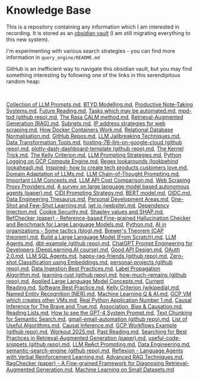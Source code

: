 # Knowledge Base

This is a repository containing any information which I am interested in recording. It is stored as an [obsidian vault](https://obsidian.md/) (I am still migrating everything to this new system). 

I'm experimenting with various search strategies - you can find more information in `query_engine/README.md`

GitHub is an inefficient way to navigate this obsidian vault, but you may find something interesting by following one of the links in this serendipitous random heap:

<br>

[Collection of LLM Prompts.md](./obsidian-vault/4%20-%20Maps%20of%20Content/Collection%20of%20LLM%20Prompts.md), [BTYD Modelling.md](./obsidian-vault/2%20-%20Full%20Notes/BTYD%20Modelling.md), [Productive Note-Taking Systems.md](./obsidian-vault/2%20-%20Full%20Notes/Productive%20Note-Taking%20Systems.md), [Future Reading.md](./obsidian-vault/4%20-%20Maps%20of%20Content/Future%20Reading.md), [Tasks which may be automated.md](./obsidian-vault/4%20-%20Maps%20of%20Content/Tasks%20which%20may%20be%20automated.md), [mpd-tpd (github repo).md](./obsidian-vault/2%20-%20Full%20Notes/mpd-tpd%20(github%20repo).md), [The Rasa CALM method.md](./obsidian-vault/2%20-%20Full%20Notes/The%20Rasa%20CALM%20method.md), [Retrieval-Augmented Generation (RAG).md](./obsidian-vault/2%20-%20Full%20Notes/Retrieval-Augmented%20Generation%20(RAG).md), [Subnets.md](./obsidian-vault/2%20-%20Full%20Notes/Subnets.md), [IP address strategies for web scraping.md](./obsidian-vault/2%20-%20Full%20Notes/IP%20address%20strategies%20for%20web%20scraping.md), [How Docker Containers Work.md](./obsidian-vault/2%20-%20Full%20Notes/How%20Docker%20Containers%20Work.md), [Relational Database Normalisation.md](./obsidian-vault/2%20-%20Full%20Notes/Relational%20Database%20Normalisation.md), [GitHub Repos.md](./obsidian-vault/4%20-%20Maps%20of%20Content/GitHub%20Repos.md), [LLM Jailbreaking Techniques.md](./obsidian-vault/4%20-%20Maps%20of%20Content/LLM%20Jailbreaking%20Techniques.md), [Data Transformation Tools.md](./obsidian-vault/2%20-%20Full%20Notes/Data%20Transformation%20Tools.md), [hosting-7B-llm-on-google-cloud (github repo).md](./obsidian-vault/2%20-%20Full%20Notes/hosting-7B-llm-on-google-cloud%20(github%20repo).md), [plotly-dash-dashboard-template (github repo).md](./obsidian-vault/2%20-%20Full%20Notes/plotly-dash-dashboard-template%20(github%20repo).md), [The Kernel Trick.md](./obsidian-vault/2%20-%20Full%20Notes/The%20Kernel%20Trick.md), [The Kelly Criterion.md](./obsidian-vault/2%20-%20Full%20Notes/The%20Kelly%20Criterion.md), [LLM Prompting Strategies.md](./obsidian-vault/3%20-%20Source%20Material/LLM%20Prompting%20Strategies.md), [Python Logging on GCP Compute Engine.md](./obsidian-vault/2%20-%20Full%20Notes/Python%20Logging%20on%20GCP%20Compute%20Engine.md), [Regex lookarounds (lookbehind lookahead).md](./obsidian-vault/2%20-%20Full%20Notes/Regex%20lookarounds%20(lookbehind%20lookahead).md), [Inspired- how to create tech products customers love.md](./obsidian-vault/3%20-%20Source%20Material/Inspired-%20how%20to%20create%20tech%20products%20customers%20love.md), [Domain Adaptation of LLMs.md](./obsidian-vault/2%20-%20Full%20Notes/Domain%20Adaptation%20of%20LLMs.md), [LLM Chain-of-Thought Prompting.md](./obsidian-vault/2%20-%20Full%20Notes/LLM%20Chain-of-Thought%20Prompting.md), [Important LLM Concepts.md](./obsidian-vault/4%20-%20Maps%20of%20Content/Important%20LLM%20Concepts.md), [LLM API Cost Comparison.md](./obsidian-vault/4%20-%20Maps%20of%20Content/LLM%20API%20Cost%20Comparison.md), [Web Scraping Proxy Providers.md](./obsidian-vault/2%20-%20Full%20Notes/Web%20Scraping%20Proxy%20Providers.md), [A survey on large language model based autonomous agents (paper).md](./obsidian-vault/3%20-%20Source%20Material/A%20survey%20on%20large%20language%20model%20based%20autonomous%20agents%20(paper).md), [CIDI Prompting Strategy.md](./obsidian-vault/2%20-%20Full%20Notes/CIDI%20Prompting%20Strategy.md), [BERT model.md](./obsidian-vault/2%20-%20Full%20Notes/BERT%20model.md), [OIDC.md](./obsidian-vault/2%20-%20Full%20Notes/OIDC.md), [Data Engineering Thesaurus.md](./obsidian-vault/4%20-%20Maps%20of%20Content/Data%20Engineering%20Thesaurus.md), [Personal Development Areas.md](./obsidian-vault/4%20-%20Maps%20of%20Content/Personal%20Development%20Areas.md), [One-Shot and Few-Shot Learning.md](./obsidian-vault/2%20-%20Full%20Notes/One-Shot%20and%20Few-Shot%20Learning.md), [jwt.io (website).md](./obsidian-vault/3%20-%20Source%20Material/jwt.io%20(website).md), [Dependency Injection.md](./obsidian-vault/2%20-%20Full%20Notes/Dependency%20Injection.md), [Cookie Security.md](./obsidian-vault/2%20-%20Full%20Notes/Cookie%20Security.md), [Shapley values and SHAP.md](./obsidian-vault/2%20-%20Full%20Notes/Shapley%20values%20and%20SHAP.md), [RefChecker (paper) - Reference-based Fine-grained Hallucination Checker and Benchmark for Large Language Models.md](./obsidian-vault/2%20-%20Full%20Notes/RefChecker%20(paper)%20-%20Reference-based%20Fine-grained%20Hallucination%20Checker%20and%20Benchmark%20for%20Large%20Language%20Models.md), [Python.md](./obsidian-vault/4%20-%20Maps%20of%20Content/Python.md), [AI in organizations - Some tactics (blog).md](./obsidian-vault/3%20-%20Source%20Material/AI%20in%20organizations%20-%20Some%20tactics%20(blog).md), [Brewer's Theorem (CAP theorem).md](./obsidian-vault/2%20-%20Full%20Notes/Brewer's%20Theorem%20(CAP%20theorem).md), [Build a Large Language Model (From Scratch).md](./obsidian-vault/3%20-%20Source%20Material/Build%20a%20Large%20Language%20Model%20(From%20Scratch).md), [LLM Agents.md](./obsidian-vault/2%20-%20Full%20Notes/LLM%20Agents.md), [dbt-example (github repo).md](./obsidian-vault/2%20-%20Full%20Notes/dbt-example%20(github%20repo).md), [ChatGPT Prompt Engineering for Developers (DeepLearning.AI course).md](./obsidian-vault/2%20-%20Full%20Notes/ChatGPT%20Prompt%20Engineering%20for%20Developers%20(DeepLearning.AI%20course).md), [Good API Design.md](./obsidian-vault/2%20-%20Full%20Notes/Good%20API%20Design.md), [OAuth 2.0.md](./obsidian-vault/2%20-%20Full%20Notes/OAuth%202.0.md), [LLM SQL Agents.md](./obsidian-vault/2%20-%20Full%20Notes/LLM%20SQL%20Agents.md), [happy-rag-friends (github repo).md](./obsidian-vault/2%20-%20Full%20Notes/happy-rag-friends%20(github%20repo).md), [Zero-shot Classification using Embeddings.md](./obsidian-vault/2%20-%20Full%20Notes/Zero-shot%20Classification%20using%20Embeddings.md), [personal-projects (github repo).md](./obsidian-vault/2%20-%20Full%20Notes/personal-projects%20(github%20repo).md), [Data Ingestion Best Practices.md](./obsidian-vault/2%20-%20Full%20Notes/Data%20Ingestion%20Best%20Practices.md), [Label Propagation Algorithm.md](./obsidian-vault/2%20-%20Full%20Notes/Label%20Propagation%20Algorithm.md), [learning-rust (github repo).md](./obsidian-vault/2%20-%20Full%20Notes/learning-rust%20(github%20repo).md), [how-much-remains (github repo).md](./obsidian-vault/2%20-%20Full%20Notes/how-much-remains%20(github%20repo).md), [Applied Large Language Model Concepts.md](./obsidian-vault/4%20-%20Maps%20of%20Content/Applied%20Large%20Language%20Model%20Concepts.md), [Current Reading.md](./obsidian-vault/4%20-%20Maps%20of%20Content/Current%20Reading.md), [Software Best Practice.md](./obsidian-vault/4%20-%20Maps%20of%20Content/Software%20Best%20Practice.md), [Kelly Criterion (wikipedia).md](./obsidian-vault/3%20-%20Source%20Material/Kelly%20Criterion%20(wikipedia).md), [Named Entity Recognition (NER).md](./obsidian-vault/2%20-%20Full%20Notes/Named%20Entity%20Recognition%20(NER).md), [Machine Learning Q & AI.md](./obsidian-vault/3%20-%20Source%20Material/Machine%20Learning%20Q%20&%20AI.md), [GCP VM which creates other VMs.md](./obsidian-vault/2%20-%20Full%20Notes/GCP%20VM%20which%20creates%20other%20VMs.md), [Real Python Application Number 1.md](./obsidian-vault/2%20-%20Full%20Notes/Real%20Python%20Application%20Number%201.md), [Causal Inference for The Brave and True.md](./obsidian-vault/3%20-%20Source%20Material/Causal%20Inference%20for%20The%20Brave%20and%20True.md), [Association, Bias & Causation.md](./obsidian-vault/2%20-%20Full%20Notes/Association,%20Bias%20&%20Causation.md), [Reading Lists.md](./obsidian-vault/4%20-%20Maps%20of%20Content/Reading%20Lists.md), [How to see the GPT-4 System Prompt.md](./obsidian-vault/2%20-%20Full%20Notes/How%20to%20see%20the%20GPT-4%20System%20Prompt.md), [Text Chunking for Semantic Search.md](./obsidian-vault/2%20-%20Full%20Notes/Text%20Chunking%20for%20Semantic%20Search.md), [gmail-email-automation (github repo).md](./obsidian-vault/2%20-%20Full%20Notes/gmail-email-automation%20(github%20repo).md), [List of Useful Algorithms.md](./obsidian-vault/4%20-%20Maps%20of%20Content/List%20of%20Useful%20Algorithms.md), [Causal Inference.md](./obsidian-vault/4%20-%20Maps%20of%20Content/Causal%20Inference.md), [GCP Workflows Example (github repo).md](./obsidian-vault/2%20-%20Full%20Notes/GCP%20Workflows%20Example%20(github%20repo).md), [Workout 2025.md](./obsidian-vault/2%20-%20Full%20Notes/Workout%202025.md), [Past Reading.md](./obsidian-vault/2%20-%20Full%20Notes/Past%20Reading.md), [Searching for Best Practices in Retrieval-Augmented Generation (paper).md](./obsidian-vault/3%20-%20Source%20Material/Searching%20for%20Best%20Practices%20in%20Retrieval-Augmented%20Generation%20(paper).md), [useful-code-snippets (github repo).md](./obsidian-vault/2%20-%20Full%20Notes/useful-code-snippets%20(github%20repo).md), [LLM ReAct Prompting.md](./obsidian-vault/2%20-%20Full%20Notes/LLM%20ReAct%20Prompting.md), [Data Engineering.md](./obsidian-vault/4%20-%20Maps%20of%20Content/Data%20Engineering.md), [semantic-search-engine (github repo).md](./obsidian-vault/2%20-%20Full%20Notes/semantic-search-engine%20(github%20repo).md), [Reflexion - Language Agents with Verbal Reinforcement Learning.md](./obsidian-vault/2%20-%20Full%20Notes/Reflexion%20-%20Language%20Agents%20with%20Verbal%20Reinforcement%20Learning.md), [Advanced RAG Techniques.md](./obsidian-vault/4%20-%20Maps%20of%20Content/Advanced%20RAG%20Techniques.md), [RagChecker (paper) - A Fine-grained Framework for Diagnosing Retrieval-Augmented Generation.md](./obsidian-vault/2%20-%20Full%20Notes/RagChecker%20(paper)%20-%20A%20Fine-grained%20Framework%20for%20Diagnosing%20Retrieval-Augmented%20Generation.md), [Machine Learning on Small Datasets.md](./obsidian-vault/4%20-%20Maps%20of%20Content/Machine%20Learning%20on%20Small%20Datasets.md)